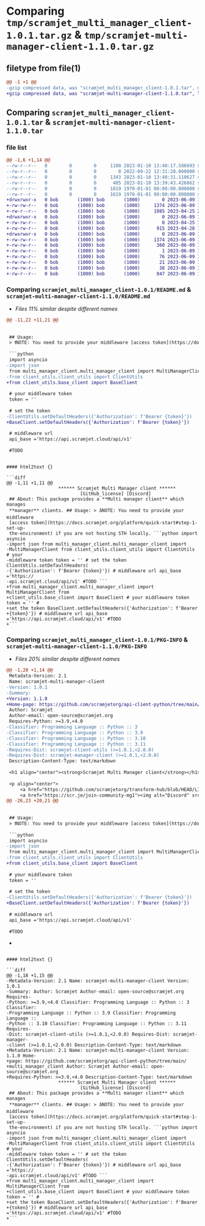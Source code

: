 # Comparing `tmp/scramjet_multi_manager_client-1.0.1.tar.gz` & `tmp/scramjet-multi-manager-client-1.1.0.tar.gz`

## filetype from file(1)

```diff
@@ -1 +1 @@
-gzip compressed data, was "scramjet_multi_manager_client-1.0.1.tar", max compression
+gzip compressed data, was "scramjet-multi-manager-client-1.1.0.tar", last modified: Fri Jun  9 11:37:25 2023, max compression
```

## Comparing `scramjet_multi_manager_client-1.0.1.tar` & `scramjet-multi-manager-client-1.1.0.tar`

### file list

```diff
@@ -1,6 +1,14 @@
--rw-r--r--   0        0        0     1100 2023-01-10 13:40:17.586693 scramjet_multi_manager_client-1.0.1/README.md
--rw-r--r--   0        0        0        0 2022-09-22 12:31:28.000000 scramjet_multi_manager_client-1.0.1/multi_manager_client/__init__.py
--rw-r--r--   0        0        0     1343 2023-01-10 13:40:31.110627 scramjet_multi_manager_client-1.0.1/multi_manager_client/multi_manager_client.py
--rw-r--r--   0        0        0      405 2023-01-10 13:39:43.426862 scramjet_multi_manager_client-1.0.1/pyproject.toml
--rw-r--r--   0        0        0     1819 1970-01-01 00:00:00.000000 scramjet_multi_manager_client-1.0.1/setup.py
--rw-r--r--   0        0        0     1619 1970-01-01 00:00:00.000000 scramjet_multi_manager_client-1.0.1/PKG-INFO
+drwxrwxr-x   0 bob       (1000) bob       (1000)        0 2023-06-09 11:37:25.368700 scramjet-multi-manager-client-1.1.0/
+-rw-rw-r--   0 bob       (1000) bob       (1000)     1374 2023-06-09 11:37:25.368700 scramjet-multi-manager-client-1.1.0/PKG-INFO
+-rw-r--r--   0 bob       (1000) bob       (1000)     1085 2023-04-25 21:18:30.000000 scramjet-multi-manager-client-1.1.0/README.md
+drwxrwxr-x   0 bob       (1000) bob       (1000)        0 2023-06-09 11:37:25.368700 scramjet-multi-manager-client-1.1.0/multi_manager_client/
+-rw-rw-r--   0 bob       (1000) bob       (1000)        0 2023-04-25 19:55:28.000000 scramjet-multi-manager-client-1.1.0/multi_manager_client/__init__.py
+-rw-rw-r--   0 bob       (1000) bob       (1000)      915 2023-04-28 10:00:38.000000 scramjet-multi-manager-client-1.1.0/multi_manager_client/multi_manager_client.py
+drwxrwxr-x   0 bob       (1000) bob       (1000)        0 2023-06-09 11:37:25.368700 scramjet-multi-manager-client-1.1.0/scramjet_multi_manager_client.egg-info/
+-rw-rw-r--   0 bob       (1000) bob       (1000)     1374 2023-06-09 11:37:25.000000 scramjet-multi-manager-client-1.1.0/scramjet_multi_manager_client.egg-info/PKG-INFO
+-rw-rw-r--   0 bob       (1000) bob       (1000)      360 2023-06-09 11:37:25.000000 scramjet-multi-manager-client-1.1.0/scramjet_multi_manager_client.egg-info/SOURCES.txt
+-rw-rw-r--   0 bob       (1000) bob       (1000)        1 2023-06-09 11:37:25.000000 scramjet-multi-manager-client-1.1.0/scramjet_multi_manager_client.egg-info/dependency_links.txt
+-rw-rw-r--   0 bob       (1000) bob       (1000)       76 2023-06-09 11:37:25.000000 scramjet-multi-manager-client-1.1.0/scramjet_multi_manager_client.egg-info/requires.txt
+-rw-rw-r--   0 bob       (1000) bob       (1000)       21 2023-06-09 11:37:25.000000 scramjet-multi-manager-client-1.1.0/scramjet_multi_manager_client.egg-info/top_level.txt
+-rw-rw-r--   0 bob       (1000) bob       (1000)       38 2023-06-09 11:37:25.368700 scramjet-multi-manager-client-1.1.0/setup.cfg
+-rw-r--r--   0 bob       (1000) bob       (1000)      847 2023-06-09 11:37:00.000000 scramjet-multi-manager-client-1.1.0/setup.py
```

### Comparing `scramjet_multi_manager_client-1.0.1/README.md` & `scramjet-multi-manager-client-1.1.0/README.md`

 * *Files 11% similar despite different names*

```diff
@@ -11,22 +11,21 @@
 
 
 ## Usage:
 > ❗NOTE: You need to provide your middleware [access token](https://docs.scramjet.org/platform/quick-start#step-1-set-up-the-environment) if you are not hosting STH locally.
 
 ```python
 import asyncio
-import json
 from multi_manager_client.multi_manager_client import MultiManagerClient
-from client_utils.client_utils import ClientUtils
+from client_utils.base_client import BaseClient
 
 # your middleware token
 token = ''
 
 # set the token
-ClientUtils.setDefaultHeaders({'Authorization': f'Bearer {token}'})
+BaseClient.setDefaultHeaders({'Authorization': f'Bearer {token}'})
 
 # middleware url
 api_base ='https://api.scramjet.cloud/api/v1' 
 
 #TODO
 ```
```

#### html2text {}

```diff
@@ -1,11 +1,11 @@
                   ****** Scramjet Multi Manager client ******
                           [GitHub_license] [Discord]
 ## About: This package provides a **Multi manager client** which manages
 **manager** clients. ## Usage: > âNOTE: You need to provide your middleware
 [access token](https://docs.scramjet.org/platform/quick-start#step-1-set-up-
 the-environment) if you are not hosting STH locally. ```python import asyncio
-import json from multi_manager_client.multi_manager_client import
-MultiManagerClient from client_utils.client_utils import ClientUtils # your
-middleware token token = '' # set the token ClientUtils.setDefaultHeaders(
-{'Authorization': f'Bearer {token}'}) # middleware url api_base ='https://
-api.scramjet.cloud/api/v1' #TODO ```
+from multi_manager_client.multi_manager_client import MultiManagerClient from
+client_utils.base_client import BaseClient # your middleware token token = '' #
+set the token BaseClient.setDefaultHeaders({'Authorization': f'Bearer
+{token}'}) # middleware url api_base ='https://api.scramjet.cloud/api/v1' #TODO
+```
```

### Comparing `scramjet_multi_manager_client-1.0.1/PKG-INFO` & `scramjet-multi-manager-client-1.1.0/PKG-INFO`

 * *Files 20% similar despite different names*

```diff
@@ -1,20 +1,14 @@
 Metadata-Version: 2.1
 Name: scramjet-multi-manager-client
-Version: 1.0.1
-Summary: 
+Version: 1.1.0
+Home-page: https://github.com/scramjetorg/api-client-python/tree/main/multi_manager_client
 Author: Scramjet
 Author-email: open-source@scramjet.org
 Requires-Python: >=3.9,<4.0
-Classifier: Programming Language :: Python :: 3
-Classifier: Programming Language :: Python :: 3.9
-Classifier: Programming Language :: Python :: 3.10
-Classifier: Programming Language :: Python :: 3.11
-Requires-Dist: scramjet-client-utils (>=1.0.1,<2.0.0)
-Requires-Dist: scramjet-manager-client (>=1.0.1,<2.0.0)
 Description-Content-Type: text/markdown
 
 <h1 align="center"><strong>Scramjet Multi Manager client</strong></h1>
 
 <p align="center">
     <a href="https://github.com/scramjetorg/transform-hub/blob/HEAD/LICENSE"><img src="https://img.shields.io/github/license/scramjetorg/transform-hub?color=green&style=plastic" alt="GitHub license" /></a>
     <a href="https://scr.je/join-community-mg1"><img alt="Discord" src="https://img.shields.io/discord/925384545342201896?label=discord&style=plastic"></a>
@@ -26,23 +20,21 @@
 
 
 ## Usage:
 > ❗NOTE: You need to provide your middleware [access token](https://docs.scramjet.org/platform/quick-start#step-1-set-up-the-environment) if you are not hosting STH locally.
 
 ```python
 import asyncio
-import json
 from multi_manager_client.multi_manager_client import MultiManagerClient
-from client_utils.client_utils import ClientUtils
+from client_utils.base_client import BaseClient
 
 # your middleware token
 token = ''
 
 # set the token
-ClientUtils.setDefaultHeaders({'Authorization': f'Bearer {token}'})
+BaseClient.setDefaultHeaders({'Authorization': f'Bearer {token}'})
 
 # middleware url
 api_base ='https://api.scramjet.cloud/api/v1' 
 
 #TODO
 ```
-
```

#### html2text {}

```diff
@@ -1,18 +1,15 @@
-Metadata-Version: 2.1 Name: scramjet-multi-manager-client Version: 1.0.1
-Summary: Author: Scramjet Author-email: open-source@scramjet.org Requires-
-Python: >=3.9,<4.0 Classifier: Programming Language :: Python :: 3 Classifier:
-Programming Language :: Python :: 3.9 Classifier: Programming Language ::
-Python :: 3.10 Classifier: Programming Language :: Python :: 3.11 Requires-
-Dist: scramjet-client-utils (>=1.0.1,<2.0.0) Requires-Dist: scramjet-manager-
-client (>=1.0.1,<2.0.0) Description-Content-Type: text/markdown
+Metadata-Version: 2.1 Name: scramjet-multi-manager-client Version: 1.1.0 Home-
+page: https://github.com/scramjetorg/api-client-python/tree/main/
+multi_manager_client Author: Scramjet Author-email: open-source@scramjet.org
+Requires-Python: >=3.9,<4.0 Description-Content-Type: text/markdown
                   ****** Scramjet Multi Manager client ******
                           [GitHub_license] [Discord]
 ## About: This package provides a **Multi manager client** which manages
 **manager** clients. ## Usage: > âNOTE: You need to provide your middleware
 [access token](https://docs.scramjet.org/platform/quick-start#step-1-set-up-
 the-environment) if you are not hosting STH locally. ```python import asyncio
-import json from multi_manager_client.multi_manager_client import
-MultiManagerClient from client_utils.client_utils import ClientUtils # your
-middleware token token = '' # set the token ClientUtils.setDefaultHeaders(
-{'Authorization': f'Bearer {token}'}) # middleware url api_base ='https://
-api.scramjet.cloud/api/v1' #TODO ```
+from multi_manager_client.multi_manager_client import MultiManagerClient from
+client_utils.base_client import BaseClient # your middleware token token = '' #
+set the token BaseClient.setDefaultHeaders({'Authorization': f'Bearer
+{token}'}) # middleware url api_base ='https://api.scramjet.cloud/api/v1' #TODO
+```
```

